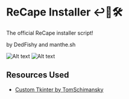 # ReCape Installer ↩🔹🛠

The official ReCape installer script!



by DedFishy  and  manthe.sh

![Alt text](https://cdn.discordapp.com/attachments/1020961144908824629/1123803349393883293/image.png)    ![Alt text](https://cdn.discordapp.com/attachments/1020961144908824629/1123803349674889276/image.png)



## Resources Used

- [Custom Tkinter by TomSchimansky](https://github.com/TomSchimansky/CustomTkinter)
